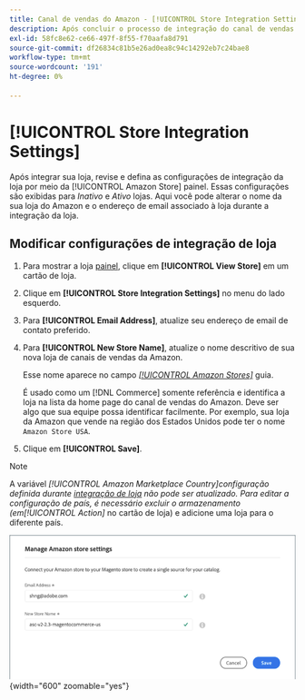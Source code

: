 ```yaml
---
title: Canal de vendas do Amazon - [!UICONTROL Store Integration Settings]
description: Após concluir o processo de integração do canal de vendas da Amazon, revise e defina as configurações de integração da loja por meio do [!UICONTROL Amazon Store] painel
exl-id: 58fc8e62-ce66-497f-8f55-f70aafa8d791
source-git-commit: df26834c81b5e26ad0ea8c94c14292eb7c24bae8
workflow-type: tm+mt
source-wordcount: '191'
ht-degree: 0%

---
```


# [!UICONTROL Store Integration Settings]

Após integrar sua loja, revise e defina as configurações de integração da loja por meio da [!UICONTROL Amazon Store] painel. Essas configurações são exibidas para *Inativo* e *Ativo* lojas. Aqui você pode alterar o nome da sua loja do Amazon e o endereço de email associado à loja durante a integração da loja.

## Modificar configurações de integração de loja

1. Para mostrar a loja [painel](./amazon-store-dashboard.md), clique em **[!UICONTROL View Store]** em um cartão de loja.

1. Clique em **[!UICONTROL Store Integration Settings]** no menu do lado esquerdo.

1. Para **[!UICONTROL Email Address]**, atualize seu endereço de email de contato preferido.

1. Para **[!UICONTROL New Store Name]**, atualize o nome descritivo de sua nova loja de canais de vendas da Amazon.

   Esse nome aparece no campo [_[!UICONTROL Amazon Stores]_](./managing-stores.md) guia.

   É usado como um [!DNL Commerce] somente referência e identifica a loja na lista da home page do canal de vendas do Amazon. Deve ser algo que sua equipe possa identificar facilmente. Por exemplo, sua loja da Amazon que vende na região dos Estados Unidos pode ter o nome `Amazon Store USA`.

1. Clique em **[!UICONTROL Save]**.

>[!NOTE]
>
>A variável _[!UICONTROL Amazon Marketplace Country]_configuração definida durante [integração de loja](./store-integration.md) não pode ser atualizado. Para editar a configuração de país, é necessário excluir o armazenamento (em_[!UICONTROL Action]_ no cartão de loja) e adicione uma loja para o diferente país.

![Configurações de integração de loja](assets/amazon-store-settings.png){width="600" zoomable="yes"}
